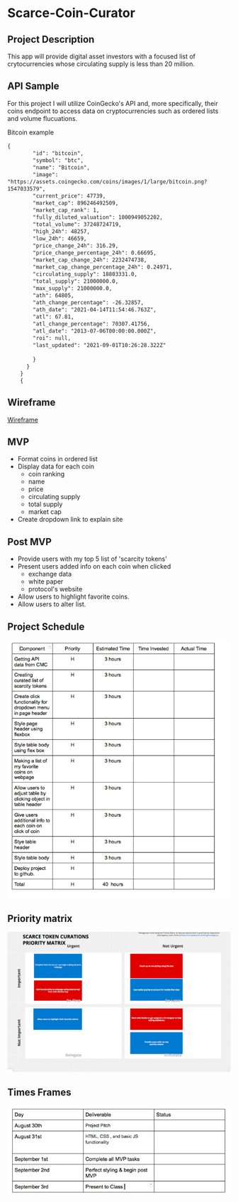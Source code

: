 # Scarce-Coin-Curator
## Project Description

This app will provide digital asset investors with a focused list of crytocurrencies whose circulating supply is less than 20 million.

## API Sample 
 For this project I will utilize CoinGecko's API and, more specifically, their coins endpoint to access data on cryptocurrencies such as ordered lists and volume flucuations.

Bitcoin example  
```
{
        "id": "bitcoin",
        "symbol": "btc",
        "name": "Bitcoin",
        "image": "https://assets.coingecko.com/coins/images/1/large/bitcoin.png?1547033579",
        "current_price": 47739,
        "market_cap": 896246492509,
        "market_cap_rank": 1,
        "fully_diluted_valuation": 1000949052202,
        "total_volume": 37248724719,
        "high_24h": 48257,
        "low_24h": 46659,
        "price_change_24h": 316.29,
        "price_change_percentage_24h": 0.66695,
        "market_cap_change_24h": 2232474738,
        "market_cap_change_percentage_24h": 0.24971,
        "circulating_supply": 18803331.0,
        "total_supply": 21000000.0,
        "max_supply": 21000000.0,
        "ath": 64805,
        "ath_change_percentage": -26.32857,
        "ath_date": "2021-04-14T11:54:46.763Z",
        "atl": 67.81,
        "atl_change_percentage": 70307.41756,
        "atl_date": "2013-07-06T00:00:00.000Z",
        "roi": null,
        "last_updated": "2021-09-01T10:26:28.322Z"
    
        }
      }
    }
    {
  ```

## Wireframe 
[Wireframe](https://whimsical.com/scarce-coin-curations-8Exmhe2QsSZ1VvwfedgKN7)



## MVP 
  - Format coins in ordered list 
  - Display data for each coin 
    - coin ranking
    - name 
    - price 
    - circulating supply 
    - total supply
    - market cap 
  - Create dropdown link to explain site 



## Post MVP 
- Provide users with my top 5 list of 'scarcity tokens'
- Present users added info on each coin when clicked 
  - exchange data 
  - white paper
  - protocol's website 
- Allow users to highlight favorite coins.
- Allow users to alter list. 

## Project Schedule 
![Project](./Project-Schedule.png)


 
## Priority matrix 
![Matrix](./Matrix.png)


## Times Frames
![TF](./TimeFrame.png)
